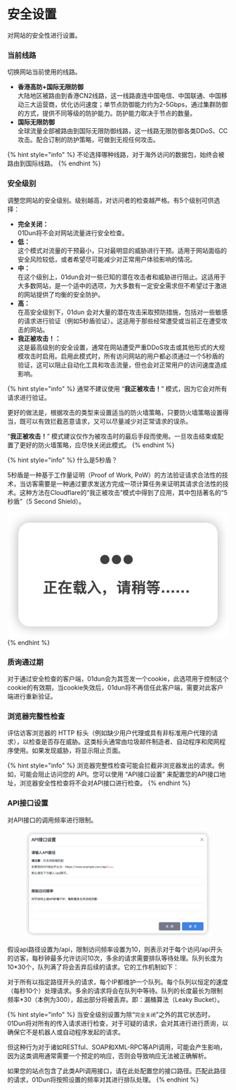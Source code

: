 # 安全设置

对网站的安全性进行设置。

### **当前线路**

切换网站当前使用的线路。

* **香港高防+国际无限防御**\
  大陆地区被路由到香港CN2线路，这一线路直连中国电信、中国联通、中国移动三大运营商，优化访问速度；单节点防御能力约为2-5Gbps，通过集群防御的方式，提供不同等级的防护能力。防护能力取决于节点的数量。
* **国际无限防御**\
  全球流量全部被路由到国际无限防御线路，这一线路无限防御各类DDoS、CC攻击。配合订制的防护策略，可做到无视任何攻击。

{% hint style="info" %}
不论选择哪种线路，对于海外访问的数据包，始终会被路由到国际线路。
{% endhint %}

### 安全级别

调整您网站的安全级别。级别越高，对访问者的检查越严格。有5个级别可供选择：

* **完全关闭：**\
  01Dun将不会对网站流量进行安全检查。
* **低：**\
  这个模式对流量的干预最小，只对最明显的威胁进行干预。适用于网站面临的安全风险较低，或者希望尽可能减少对正常用户体验影响的情况。
* **中：**\
  在这个级别上，01dun会对一些已知的潜在攻击者和威胁进行阻止。这适用于大多数网站，是一个适中的选项，为大多数有一定安全需求但不希望过于激进的网站提供了均衡的安全防护。
* **高：**\
  在高安全级别下，01dun 会对大量的潜在攻击采取预防措施，包括对一些敏感的请求进行验证（例如5秒盾验证）。这适用于那些经常遭受或当前正在遭受攻击的网站。
* **我正被攻击！：**\
  这是最高级别的安全设置，通常在网站遭受严重DDoS攻击或其他形式的大规模攻击时启用。启用此模式时，所有访问网站的用户都必须通过一个5秒盾的验证，这可以阻止自动化工具和攻击流量，但也会对正常用户的访问速度造成影响。

{% hint style="info" %}
通常不建议使用 “**我正被攻击！**” 模式，因为它会对所有请求进行验证。

更好的做法是，根据攻击的类型来设置适当的防火墙策略，只要防火墙策略设置得当，既可以有效拦截恶意请求，又可以尽量减少对正常请求的误杀。

&#x20;“**我正被攻击！**” 模式建议仅作为被攻击时的最后手段而使用。一旦攻击结束或配置了更好的防火墙策略，应尽快关闭此模式。
{% endhint %}

{% hint style="info" %}
什么是5秒盾？

5秒盾是一种基于工作量证明（Proof of Work, PoW）的方法验证请求合法性的技术，当访客需要是一种通过要求发送方完成一项计算任务来证明其请求合法性的技术。这种方法在Cloudflare的“我正被攻击”模式中得到了应用，其中包括著名的“5秒盾”（5 Second Shield）。

![](<../../.gitbook/assets/image (32).png>)
{% endhint %}

### 质询通过期

对于通过安全检查的客户端，01dun会为其签发一个cookie，此选项用于控制这个cookie的有效期，当cookie失效后，01dun将不再信任此客户端，需要对此客户端进行重新验证。

### 浏览器完整性检查

评估访客浏览器的 HTTP 标头（例如缺少用户代理或具有非标准用户代理的请求），以检查是否存在威胁。这类标头通常由垃圾邮件制造者、自动程序和爬网程序使用。如果发现威胁，将显示阻止页面。

{% hint style="info" %}
浏览器完整性检查可能会拦截非浏览器发出的请求。例如，可能会阻止访问您的 API。您可以使用 “API接口设置” 来配置您的API接口地址，浏览器安全性检查将不会对API接口进行检查。
{% endhint %}

### API接口设置

对API接口的调用频率进行限制。

<figure><img src="../../.gitbook/assets/image (33).png" alt=""><figcaption></figcaption></figure>

假设api路径设置为/api，限制访问频率设置为10，则表示对于每个访问/api开头的访客，每秒钟最多允许访问10次，多余的请求需要排队等待处理。队列长度为10\*30个，队列满了将会丢弃后续的请求。它的工作机制如下：

对于所有以指定路径开头的请求，每个IP都维护一个队列。每个队列以恒定的速度（每秒10个）处理请求。多余的请求将会在队列中等待。队列的长度最长为限制频率\*30（本例为300），超出部分将被丢弃。即：漏桶算法（Leaky Bucket）。

{% hint style="info" %}
当安全级别设置为除“`完全关闭`”之外的其它状态时，01Dun将对所有的传入请求进行检查，对于可疑的请求，会对其进行进行质询，以确保它不是机器人或自动程序发起的请求。

但这种行为对于诸如RESTful、SOAP和XML-RPC等API调用，可能会产生影响，因为这类调用通常需要一个预定的响应，否则会导致响应无法被正确解析。

如果您的站点包含了此类API调用接口，请在此处配置您的接口路径。匹配此路径的请求，01Dun将按照设置的频率对其进行排队处理。
{% endhint %}
